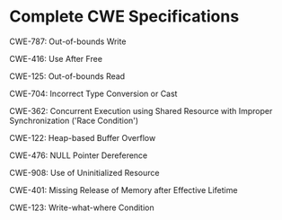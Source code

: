 

# Complete CWE Specifications

CWE-787: Out-of-bounds Write

CWE-416: Use After Free

CWE-125: Out-of-bounds Read

CWE-704: Incorrect Type Conversion or Cast

CWE-362: Concurrent Execution using Shared Resource with Improper Synchronization ('Race Condition')

CWE-122: Heap-based Buffer Overflow

CWE-476: NULL Pointer Dereference

CWE-908: Use of Uninitialized Resource

CWE-401: Missing Release of Memory after Effective Lifetime

CWE-123: Write-what-where Condition